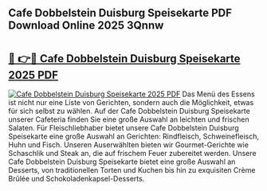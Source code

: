 ## Cafe Dobbelstein Duisburg Speisekarte PDF Download Online 2025 3Qnnw

# <h2><a href="http://gcajrzj.nevu.top/?p=Cafe+Dobbelstein+Duisburg+Speisekarte">🔗 👉🔴 Cafe Dobbelstein Duisburg Speisekarte 2025 PDF</a></h2>

[![Cafe Dobbelstein Duisburg Speisekarte 2025 PDF](https://i.imgur.com/dBaPXMq.png)](http://gcajrzj.nevu.top/?p=Cafe+Dobbelstein+Duisburg+Speisekarte)
Das Menü des Essens ist nicht nur eine Liste von Gerichten, sondern auch die Möglichkeit, etwas für sich selbst zu wählen. Auf der Cafe Dobbelstein Duisburg Speisekarte unserer Cafeteria finden Sie eine große Auswahl an leichten und frischen Salaten. Für Fleischliebhaber bietet unsere Cafe Dobbelstein Duisburg Speisekarte eine große Auswahl an Gerichten: Rindfleisch, Schweinefleisch, Huhn und Fisch. Unseren Auserwählten bieten wir Gourmet-Gerichte wie Schaschlik und Steak an, die auf frischem Feuer zubereitet werden. Unsere Cafe Dobbelstein Duisburg Speisekarte bietet eine große Auswahl an Desserts, von traditionellen Torten und Kuchen bis hin zu exquisiten Crème Brûlée und Schokoladenkapsel-Desserts.

